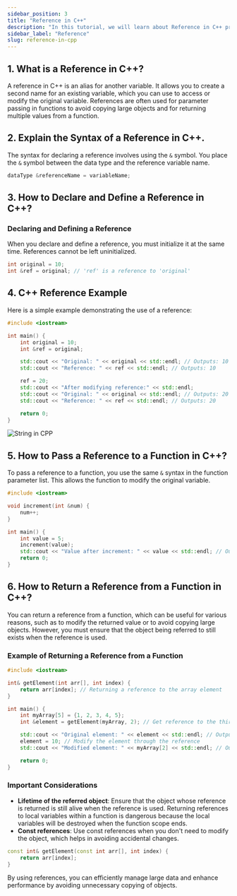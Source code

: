 ```yaml
---
sidebar_position: 3
title: "Reference in C++"
description: "In this tutorial, we will learn about Reference in C++ programming with the help of examples. A reference is an alias for a variable. It is a way to access the value of a variable using a different name. A reference is similar to a pointer, but it is simpler to use and safer than a pointer."
sidebar_label: "Reference"
slug: reference-in-cpp
---
```


## 1. What is a Reference in C++?

A reference in C++ is an alias for another variable. It allows you to create a second name for an existing variable, which you can use to access or modify the original variable. References are often used for parameter passing in functions to avoid copying large objects and for returning multiple values from a function.

## 2. Explain the Syntax of a Reference in C++.

The syntax for declaring a reference involves using the `&` symbol. You place the `&` symbol between the data type and the reference variable name.

```cpp
dataType &referenceName = variableName;
```

## 3. How to Declare and Define a Reference in C++?

### Declaring and Defining a Reference

When you declare and define a reference, you must initialize it at the same time. References cannot be left uninitialized.

```cpp
int original = 10;
int &ref = original; // 'ref' is a reference to 'original'
```

## 4. C++ Reference Example

Here is a simple example demonstrating the use of a reference:

```cpp
#include <iostream>

int main() {
    int original = 10;
    int &ref = original;

    std::cout << "Original: " << original << std::endl; // Outputs: 10
    std::cout << "Reference: " << ref << std::endl; // Outputs: 10

    ref = 20;
    std::cout << "After modifying reference:" << std::endl;
    std::cout << "Original: " << original << std::endl; // Outputs: 20
    std::cout << "Reference: " << ref << std::endl; // Outputs: 20

    return 0;
}
```

![String in CPP](../../static/img/day-11/reference-in-cpp.png)


## 5. How to Pass a Reference to a Function in C++?

To pass a reference to a function, you use the same `&` syntax in the function parameter list. This allows the function to modify the original variable.

```cpp
#include <iostream>

void increment(int &num) {
    num++;
}

int main() {
    int value = 5;
    increment(value);
    std::cout << "Value after increment: " << value << std::endl; // Outputs: 6
    return 0;
}
```

## 6. How to Return a Reference from a Function in C++?

You can return a reference from a function, which can be useful for various reasons, such as to modify the returned value or to avoid copying large objects. However, you must ensure that the object being referred to still exists when the reference is used.

### Example of Returning a Reference from a Function

```cpp
#include <iostream>

int& getElement(int arr[], int index) {
    return arr[index]; // Returning a reference to the array element
}

int main() {
    int myArray[5] = {1, 2, 3, 4, 5};
    int &element = getElement(myArray, 2); // Get reference to the third element

    std::cout << "Original element: " << element << std::endl; // Outputs: 3
    element = 10; // Modify the element through the reference
    std::cout << "Modified element: " << myArray[2] << std::endl; // Outputs: 10

    return 0;
}
```

### Important Considerations

- **Lifetime of the referred object**: Ensure that the object whose reference is returned is still alive when the reference is used. Returning references to local variables within a function is dangerous because the local variables will be destroyed when the function scope ends.
- **Const references**: Use const references when you don't need to modify the object, which helps in avoiding accidental changes.

```cpp
const int& getElement(const int arr[], int index) {
    return arr[index];
}
```

By using references, you can efficiently manage large data and enhance performance by avoiding unnecessary copying of objects.


